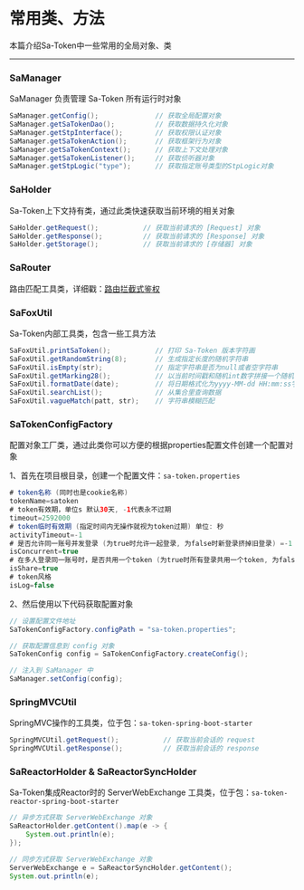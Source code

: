 # 常用类、方法
本篇介绍Sa-Token中一些常用的全局对象、类

--- 

### SaManager
SaManager 负责管理 Sa-Token 所有运行时对象 
``` java
SaManager.getConfig();              // 获取全局配置对象 
SaManager.getSaTokenDao();          // 获取数据持久化对象 
SaManager.getStpInterface();        // 获取权限认证对象 
SaManager.getSaTokenAction();       // 获取框架行为对象
SaManager.getSaTokenContext();      // 获取上下文处理对象
SaManager.getSaTokenListener();     // 获取侦听器对象 
SaManager.getStpLogic("type");      // 获取指定账号类型的StpLogic对象 
```


### SaHolder
Sa-Token上下文持有类，通过此类快速获取当前环境的相关对象 
``` java
SaHolder.getRequest();           // 获取当前请求的 [Request] 对象 
SaHolder.getResponse();          // 获取当前请求的 [Response] 对象 
SaHolder.getStorage();           // 获取当前请求的 [存储器] 对象
```


### SaRouter
路由匹配工具类，详细戳：[路由拦截式鉴权](/use/route-check)


### SaFoxUtil
Sa-Token内部工具类，包含一些工具方法 
``` java
SaFoxUtil.printSaToken();           // 打印 Sa-Token 版本字符画
SaFoxUtil.getRandomString(8);       // 生成指定长度的随机字符串
SaFoxUtil.isEmpty(str);             // 指定字符串是否为null或者空字符串
SaFoxUtil.getMarking28();           // 以当前时间戳和随机int数字拼接一个随机字符串
SaFoxUtil.formatDate(date);         // 将日期格式化为yyyy-MM-dd HH:mm:ss字符串
SaFoxUtil.searchList();             // 从集合里查询数据
SaFoxUtil.vagueMatch(patt, str);    // 字符串模糊匹配
```

### SaTokenConfigFactory
配置对象工厂类，通过此类你可以方便的根据properties配置文件创建一个配置对象 

1、首先在项目根目录，创建一个配置文件：`sa-token.properties`

``` java
# token名称 (同时也是cookie名称)
tokenName=satoken
# token有效期，单位s 默认30天, -1代表永不过期 
timeout=2592000
# token临时有效期 (指定时间内无操作就视为token过期) 单位: 秒
activityTimeout=-1
# 是否允许同一账号并发登录 (为true时允许一起登录, 为false时新登录挤掉旧登录) =-1
isConcurrent=true
# 在多人登录同一账号时，是否共用一个token (为true时所有登录共用一个token, 为false时每次登录新建一个token) 
isShare=true
# token风格
isLog=false
```

2、然后使用以下代码获取配置对象 
``` java
// 设置配置文件地址 
SaTokenConfigFactory.configPath = "sa-token.properties";

// 获取配置信息到 config 对象
SaTokenConfig config = SaTokenConfigFactory.createConfig();

// 注入到 SaManager 中
SaManager.setConfig(config);
```


### SpringMVCUtil
SpringMVC操作的工具类，位于包：`sa-token-spring-boot-starter`
``` java
SpringMVCUtil.getRequest();           // 获取当前会话的 request
SpringMVCUtil.getResponse();          // 获取当前会话的 response
```


### SaReactorHolder & SaReactorSyncHolder
Sa-Token集成Reactor时的 ServerWebExchange 工具类，位于包：`sa-token-reactor-spring-boot-starter`
``` java
// 异步方式获取 ServerWebExchange 对象 
SaReactorHolder.getContent().map(e -> {
	System.out.println(e);
});

// 同步方式获取 ServerWebExchange 对象 
ServerWebExchange e = SaReactorSyncHolder.getContent();
System.out.println(e);
```


